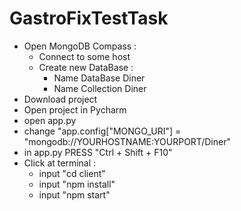 # GastroFixTestTask
* Open MongoDB Compass :
  * Сonnect to some host
  * Create new DataBase :
    * Name DataBase Diner
    * Name Collection Diner
* Download project
* Open project in Pycharm
* open app.py
* change "app.config["MONGO_URI"] =  "mongodb://YOURHOSTNAME:YOURPORT/Diner"
* in app.py PRESS "Ctrl + Shift + F10"
* Click at terminal :
  * input "cd client"
  * input "npm install"
  * input "npm start"
